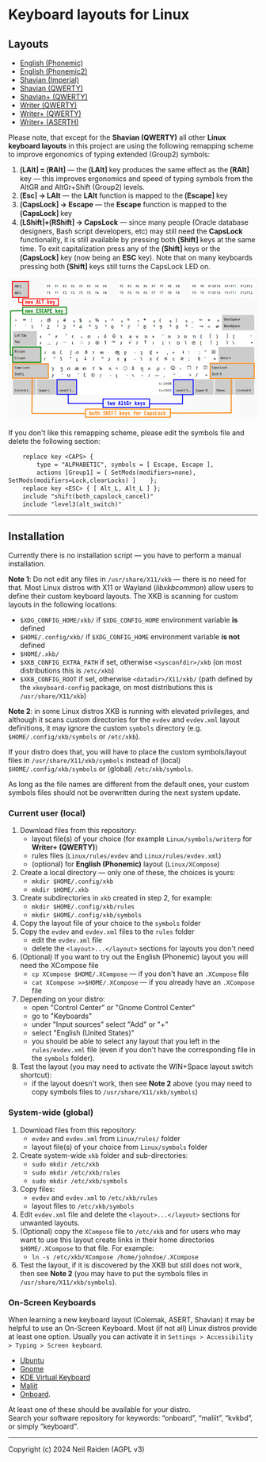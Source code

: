 # Keyboard layouts for Linux

## Layouts

 * [English (Phonemic)](docs/Phonemic.md)
 * [English (Phonemic2)](docs/Phonemic2.md)
 * [Shavian (Imperial)](docs/ShawImp.md)
 * [Shavian (QWERTY)](docs/ShawQ.md)
 * [Shavian+ (QWERTY)](docs/ShawPlus.md)
 * [Writer (QWERTY)](docs/Writer.md)
 * [Writer+ (QWERTY)](docs/WriterPlus.md)
 * [Writer+ (ASERTH)](docs/WriterASERT.md)

Please note, that except for the **Shavian (QWERTY)** all other **Linux keyboard layouts** in this project are using the following remapping scheme to improve ergonomics of typing extended (Group2) symbols:

1. **⟮LAlt⟯ = ⟮RAlt⟯** — the **⟮LAlt⟯** key produces the same effect as the **⟮RAlt⟯** key — this improves ergonomics and speed of typing symbols from the AltGR and AltGr+Shift (Group2) levels.
2. **⟮Esc⟯ → LAlt** — the **LAlt** function is mapped to the **⟮Escape⟯** key
3. **⟮CapsLock⟯ → Escape** — the **Escape** function is mapped to the **⟮CapsLock⟯** key
4. **⟮LShift⟯+⟮RShift⟯ → CapsLock** — since many people (Oracle database designers, Bash script developers, etc) may still need the **CapsLock** functionality, it is still available by pressing both **⟮Shift⟯** keys at the same time. To exit capitalization press any of the **⟮Shift⟯** keys or the **⟮CapsLock⟯** key (now being an **ESC** key). Note that on many keyboards pressing both **⟮Shift⟯** keys still turns the CapsLock LED on.

![](docs/ModifierKeys.png)


If you don't like this remapping scheme, please edit the symbols file and delete the following section:
```
    replace key <CAPS> {
        type = "ALPHABETIC", symbols = [ Escape, Escape ],
        actions [Group1] = [ SetMods(modifiers=none), SetMods(modifiers=Lock,clearLocks) ]    };
    replace key <ESC> { [ Alt_L, Alt_L ] };
    include "shift(both_capslock_cancel)"
    include "level3(alt_switch)"
```

-----

## Installation

Currently there is no installation script — you have to perform a manual installation.

**Note 1**: Do not edit any files in `/usr/share/X11/xkb` — there is no need for that. Most Linux distros with X11 or Wayland (_libxkbcommon_) allow users to define their custom keyboard layouts. The XKB is scanning for custom  layouts in the following locations:  

 * `$XDG_CONFIG_HOME/xkb/` if `$XDG_CONFIG_HOME` environment variable **is** defined  
 * `$HOME/.config/xkb/` if `$XDG_CONFIG_HOME` environment variable **is not** defined  
 * `$HOME/.xkb/`  
 * `$XKB_CONFIG_EXTRA_PATH` if set, otherwise `<sysconfdir>/xkb` (on most distributions this is `/etc/xkb`)  
 * `$XKB_CONFIG_ROOT` if set, otherwise `<datadir>/X11/xkb/` (path defined by the `xkeyboard-config` package, on most distributions this is `/usr/share/X11/xkb`)  

**Note 2**: in some Linux distros XKB is running with elevated privileges, and although it scans custom directories for the `evdev` and `evdev.xml` layout definitions, it may ignore the custom `symbols` directory (e.g. `$HOME/.config/xkb/symbols` or `/etc/xkb`).  

If your distro does that, you will have to place the custom symbols/layout files in `/usr/share/X11/xkb/symbols` instead of (local) `$HOME/.config/xkb/symbols` or (global) `/etc/xkb/symbols`.  

As long as the file names are different from the default ones, your custom symbols files should not be overwritten during the next system update.

### Current user (local)

1. Download files from this repository:
    * layout file(s) of your choice (for example `Linux/symbols/writerp` for **Writer+ (QWERTY)**)
    * rules files (`Linux/rules/evdev` and `Linux/rules/evdev.xml`)
    * (optional) for **English (Phonemic)** layout (`Linux/XCompose`)
2. Create a local directory — only one of these, the choices is yours:
    * `mkdir $HOME/.config/xkb`
    * `mkdir $HOME/.xkb`
3. Create subdirectories in `xkb` created in step 2, for example:
    * `mkdir $HOME/.config/xkb/rules`
    * `mkdir $HOME/.config/xkb/symbols`
4. Copy the layout file of your choice to the `symbols` folder
5. Copy the `evdev` and `evdev.xml` files to the `rules` folder
    * edit the `evdev.xml` file
    * delete the `<layout>...</layout>` sections for layouts you don't need
6. (Optional) If you want to try out the English (Phonemic) layout you will need the XCompose file
    * `cp XCompose $HOME/.XCompose` — if you don't have an `.XCompose` file
    * `cat XCompose >>$HOME/.XCompose` — if you already have an `.XCompose` file
7. Depending on your distro:
    * open "Control Center" or "Gnome Control Center"
    * go to "Keyboards"
    * under "Input sources" select "Add" or "+" 
    * select "English (United States)"
    * you should be able to select any layout that you left in the `rules/evdev.xml` file (even if you don't have the corresponding file in the `symbols` folder).
8. Test the layout (you may need to activate the WIN+Space layout switch shortcut):
    * if the layout doesn't work, then see **Note 2** above (you may need to copy symbols files to `/usr/share/X11/xkb/symbols`)

### System-wide (global)

1. Download files from this repository:
    * `evdev` and `evdev.xml` from `Linux/rules/` folder
    * layout file(s) of your choice from `Linux/symbols` folder
2. Create system-wide `xkb` folder and sub-directories:
    * `sudo mkdir /etc/xkb`
    * `sudo mkdir /etc/xkb/rules`
    * `sudo mkdir /etc/xkb/symbols`
3. Copy files:
    * `evdev` and `evdev.xml` to `/etc/xkb/rules`
    * layout files to `/etc/xkb/symbols`
4. Edit `evdev.xml` file and delete the `<layout>...</layout>` sections for unwanted layouts.
5. (Optional) copy the `XCompose` file to `/etc/xkb` and for users who may want to use this layout create links in their home directories `$HOME/.XCompose` to that file. For example:
    * `ln -s /etc/xkb/XCompose /home/johndoe/.XCompose`
6. Test the layout, if it is discovered by the XKB but still does not work, then see **Note 2** (you may have to put the symbols files in `/usr/share/X11/xkb/symbols`).


### On-Screen Keyboards

When learning a new keyboard layout (Colemak, ASERT, Shavian) it may be helpful to use an On-Screen Keyboard.
Most (if not all) Linux distros provide at least one option. Usually you can activate it in `Settings > Accessibility > Typing > Screen keyboard`.

* [Ubuntu](https://help.ubuntu.com/stable/ubuntu-help/keyboard-osk.html.en)  
* [Gnome](https://help.gnome.org/users/gnome-help/stable/keyboard-osk.html.en)
* [KDE Virtual Keyboard](https://store.kde.org/p/1132203/)
* [Maliit](https://maliit.github.io/)
* [Onboard](https://launchpad.net/onboard).

At least one of these should be available for your distro.  
Search your software repository for keywords: “onboard”, “maliit”, “kvkbd”, or simply “keyboard”. 


-----
Copyright (c) 2024 Neil Raiden (AGPL v3)
